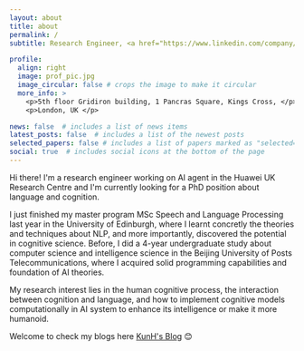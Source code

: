 ```yaml
---
layout: about
title: about
permalink: /
subtitle: Research Engineer, <a href="https://www.linkedin.com/company/huawei-technologies-research-development-uk-ltd">Huawei UK Research Centre</a>

profile:
  align: right
  image: prof_pic.jpg
  image_circular: false # crops the image to make it circular
  more_info: >
    <p>5th floor Gridiron building, 1 Pancras Square, Kings Cross, </p>
    <p>London, UK </p>

news: false  # includes a list of news items
latest_posts: false  # includes a list of the newest posts
selected_papers: false # includes a list of papers marked as "selected={true}"
social: true  # includes social icons at the bottom of the page
---
```


Hi there! I'm a research engineer working on AI agent in the Huawei UK Research Centre and I'm currently looking for a PhD position about language and cognition.

I just finished my master program MSc Speech and Language Processing last year in the University of Edinburgh, where I learnt concretly the theories and techniques about NLP, and more importantly, discovered the potential in cognitive science. Before, I did a 4-year undergraduate study about computer science and intelligence science in the Beijing University of Posts Telecommunications, where I acquired solid programming capabilities and foundation of AI theories. 

My research interest lies in the human cognitive process, the interaction between cognition and language, and how to implement cognitive models computationally in AI system to enhance its intelligence or make it more humanoid.

Welcome to check my blogs here [KunH's Blog](http://blog.kunhao.site) 😊
